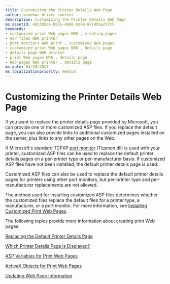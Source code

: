 ```yaml
---
title: Customizing the Printer Details Web Page
author: windows-driver-content
description: Customizing the Printer Details Web Page
ms.assetid: 4853d5de-b855-4698-9178-877455e257c5
keywords:
- customized print Web pages WDK , creating pages
- ASP files WDK printer
- port monitors WDK print , customized Web pages
- customized print Web pages WDK , details page
- details page WDK printer
- print Web pages WDK , details page
- Web pages WDK printer , details page
ms.date: 04/20/2017
ms.localizationpriority: medium
---
```


# Customizing the Printer Details Web Page

If you want to replace the printer details page provided by Microsoft, you can provide one or more customized ASP files. If you replace the default page, you can also provide links to additional customized pages installed on the server, plus links to any other pages on the Web.

If Microsoft's standard TCP/IP [port monitor](https://docs.microsoft.com/windows-hardware/drivers/print/port-monitors) (Tcpmon.dll) is used with your printer, customized ASP files can be used to replace the default printer details pages on a per-printer type or per-manufacturer basis. If customized ASP files have not been installed, the default printer details page is used.

Customized ASP files can also be used to replace the default printer details pages for printers using other port monitors, but per-printer type and per-manufacturer replacements are not allowed.

The method used for installing customized ASP files determines whether the customized files replace the default files for a printer type, a manufacturer, or a port monitor. For more information, see [Installing Customized Print Web Pages](installing-customized-print-web-pages.md).

The following topics provide more information about creating print Web pages:

[Replacing the Default Printer Details Page](replacing-the-default-printer-details-page.md)

[Which Printer Details Page is Displayed?](which-printer-details-page-is-displayed-.md)

[ASP Variables for Print Web Pages](asp-variables-for-print-web-pages.md)

[ActiveX Objects for Print Web Pages](activex-objects-for-print-web-pages.md)

[Updating Web Page Information](updating-web-page-information.md)
